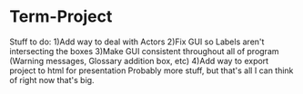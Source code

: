 # Term-Project

Stuff to do:
	1)Add way to deal with Actors
	2)Fix GUI so Labels aren't intersecting the boxes
	3)Make GUI consistent throughout all of program (Warning messages, Glossary addition box, etc)
	4)Add way to export project to html for presentation
Probably more stuff, but that's all I can think of right now that's big.
